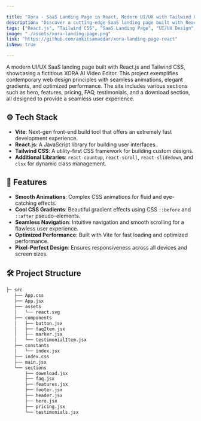 ```yaml
---

title: "Xora - SaaS Landing Page in React, Modern UI/UX with Tailwind CSS"
description: "Discover a cutting-edge SaaS landing page built with React.js and Tailwind CSS. This project showcases a fictitious XORA AI Video Editor, featuring seamless animations, elegant gradients, and optimized performance. Ideal for inspiration or as a reference for future web projects."
tags: ["React.js", "Tailwind CSS", "SaaS Landing Page", "UI/UX Design", "Web Development", "CSS Animations", "Performance Optimization"]
image: "./assets/xora-landing-page.png"
link: "https://github.com/ankitsamaddar/xora-landing-page-react"
isNew: true

---
```


A modern UI/UX SaaS landing page built with React.js and Tailwind CSS, showcasing a fictitious XORA AI Video Editor. This project exemplifies contemporary web design principles with seamless animations, elegant gradients, and optimized performance.  The site includes various sections such as hero, features, pricing, FAQ, testimonials, and a download section, all designed to provide a seamless user experience.

## ⚙️ Tech Stack

- **Vite**: Next-gen front-end build tool that offers an extremely fast development experience.
- **React.js**: A JavaScript library for building user interfaces.
- **Tailwind CSS**: A utility-first CSS framework for building custom designs.
- **Additional Libraries**: `react-countup`, `react-scroll`, `react-slidedown`, and `clsx` for dynamic class management.

## 🚀 Features

- **Smooth Animations**: Complex CSS animations for fluid and eye-catching effects.
- **Cool CSS Gradients**: Beautiful gradient effects using CSS `::before` and `::after` pseudo-elements.
- **Seamless Navigation**: Intuitive navigation and smooth scrolling for a flawless user experience.
- **Optimized Performance**: Built with Vite for fast loading and optimized performance.
- **Pixel-Perfect Design**: Ensures responsiveness across all devices and screen sizes.

## 🛠️ Project Structure

```bash
├─ src
   ├── App.css
   ├── App.jsx
   ├── assets
   │   └── react.svg
   ├── components
   │   ├── button.jsx
   │   ├── faqItem.jsx
   │   ├── marker.jsx
   │   └── testimonialItem.jsx
   ├── constants
   │   └── index.jsx
   ├── index.css
   ├── main.jsx
   └── sections
       ├── download.jsx
       ├── faq.jsx
       ├── features.jsx
       ├── footer.jsx
       ├── header.jsx
       ├── hero.jsx
       ├── pricing.jsx
       └── testimonials.jsx
```